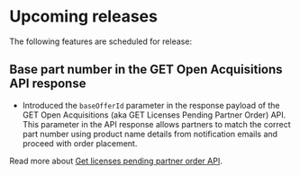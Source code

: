 # Upcoming releases

The following features are scheduled for release:

## Base part number in the GET Open Acquisitions API response

  - Introduced the `baseOfferId` parameter in the response payload of the GET Open Acquisitions (aka GET Licenses Pending Partner Order) API. This parameter in the API response allows partners to match the correct part number using product name details from notification emails and proceed with order placement.

  Read more about [Get licenses pending partner order API](../customer_account/get_licenses.md).
